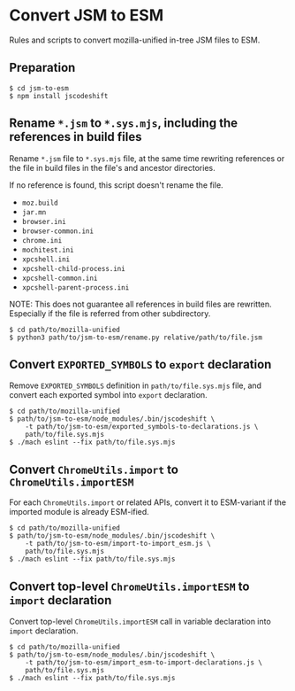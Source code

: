 # Convert JSM to ESM

Rules and scripts to convert mozilla-unified in-tree JSM files to ESM.

## Preparation

```
$ cd jsm-to-esm
$ npm install jscodeshift
```

## Rename `*.jsm` to `*.sys.mjs`, including the references in build files

Rename `*.jsm` file to `*.sys.mjs` file, at the same time rewriting references
or the file in build files in the file's and ancestor directories.

If no reference is found, this script doesn't rename the file.

 * `moz.build`
 * `jar.mn`
 * `browser.ini`
 * `browser-common.ini`
 * `chrome.ini`
 * `mochitest.ini`
 * `xpcshell.ini`
 * `xpcshell-child-process.ini`
 * `xpcshell-common.ini`
 * `xpcshell-parent-process.ini`

NOTE: This does not guarantee all references in build files are rewritten.
Especially if the file is referred from other subdirectory.

```
$ cd path/to/mozilla-unified
$ python3 path/to/jsm-to-esm/rename.py relative/path/to/file.jsm
```

## Convert `EXPORTED_SYMBOLS` to `export` declaration

Remove `EXPORTED_SYMBOLS` definition in `path/to/file.sys.mjs` file, and convert
each exported symbol into `export` declaration.

```
$ cd path/to/mozilla-unified
$ path/to/jsm-to-esm/node_modules/.bin/jscodeshift \
    -t path/to/jsm-to-esm/exported_symbols-to-declarations.js \
    path/to/file.sys.mjs
$ ./mach eslint --fix path/to/file.sys.mjs
```

## Convert `ChromeUtils.import` to `ChromeUtils.importESM`

For each `ChromeUtils.import` or related APIs, convert it to ESM-variant if
the imported module is already ESM-ified.

```
$ cd path/to/mozilla-unified
$ path/to/jsm-to-esm/node_modules/.bin/jscodeshift \
    -t path/to/jsm-to-esm/import-to-import_esm.js \
    path/to/file.sys.mjs
$ ./mach eslint --fix path/to/file.sys.mjs
```

## Convert top-level `ChromeUtils.importESM` to `import` declaration

Convert top-level `ChromeUtils.importESM` call in variable declaration into
`import` declaration.

```
$ cd path/to/mozilla-unified
$ path/to/jsm-to-esm/node_modules/.bin/jscodeshift \
    -t path/to/jsm-to-esm/import_esm-to-import-declarations.js \
    path/to/file.sys.mjs
$ ./mach eslint --fix path/to/file.sys.mjs
```
